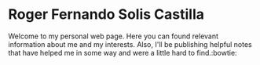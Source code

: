# Roger Fernando Solis Castilla
Welcome to my personal web page. Here you can found relevant
information about me and my interests. Also, I'll be publishing helpful
notes that have helped me in some way and were a little hard to find.:bowtie:
